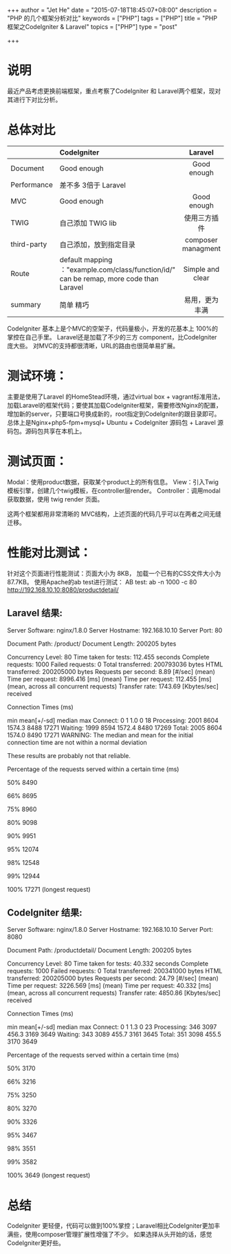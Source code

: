 +++
author = "Jet He"
date = "2015-07-18T18:45:07+08:00"
description = "PHP 的几个框架分析对比"
keywords = ["PHP"]
tags = ["PHP"]
title = "PHP 框架之CodeIgniter & Laravel"
topics = ["PHP"]
type = "post"

+++

# 说明
最近产品考虑更换前端框架，重点考察了CodeIgniter 和 Laravel两个框架，现对其进行下对比分析。

# 总体对比

| | CodeIgniter |Laravel |
|---|:---|:---:|
|   Document| Good enough | Good enough |
|      Performance | 差不多 3倍于 Laravel    | |
|      MVC | Good enough | Good enough |
|      TWIG | 自己添加 TWIG lib    | 使用三方插件 |
|      third-party | 自己添加，放到指定目录 | composer managment |
|      Route | default mapping ："example.com/class/function/id/" can be remap, more code than Laravel | Simple and clear |
|      summary| 简单 精巧| 易用，更为丰满 |


CodeIgniter 基本上是个MVC的空架子，代码量极小，开发的花基本上 100%的掌控在自己手里。 Laravel还是加载了不少的三方 component，比CodeIgniter 庞大些。
对MVC的支持都很清晰，URL的路由也很简单易扩展。

# 测试环境：
主要是使用了Laravel 的HomeStead环境，通过virtual box + vagrant标准用法，加载Laravel的框架代码；要使其加载CodeIgniter框架，需要修改Nginx的配置，增加新的server，只要端口号换成新的，root指定到CodeIgniter的跟目录即可。
总体上是Nginx+php5-fpm+mysql+ Ubuntu + CodeIgniter 源码包 + Laravel 源码包。源码包共享在本机上。

# 测试页面：
Modal：使用product数据，获取某个product上的所有信息。
View：引入Twig模板引擎，创建几个twig模板，在controller层render。
Controller：调用modal获取数据，使用 twig render 页面。

这两个框架都用非常清晰的 MVC结构，上述页面的代码几乎可以在两者之间无缝迁移。

# 性能对比测试：

针对这个页面进行性能测试：页面大小为 8KB， 加载一个已有的CSS文件大小为 87.7KB。
使用Apache的ab test进行测试：
AB test:
ab -n 1000 -c 80 http://192.168.10.10:8080/productdetail/
## Laravel 结果:
Server Software:        nginx/1.8.0
Server Hostname:        192.168.10.10
Server Port:            80

Document Path:          /product/
Document Length:        200205 bytes

Concurrency Level:      80
Time taken for tests:   112.455 seconds
Complete requests:      1000
Failed requests:        0
Total transferred:      200793036 bytes
HTML transferred:       200205000 bytes
Requests per second:    8.89 [#/sec] (mean)
Time per request:       8996.416 [ms] (mean)
Time per request:       112.455 [ms] (mean, across all concurrent requests)
Transfer rate:          1743.69 [Kbytes/sec] received

Connection Times (ms)

min  mean[+/-sd] median   max
Connect:        0    1   1.0      0      18
Processing:  2001 8604 1574.3   8488   17271
Waiting:     1999 8594 1572.4   8480   17269
Total:       2005 8604 1574.0   8490   17271
WARNING: The median and mean for the initial connection time are not within a normal deviation

These results are probably not that reliable.

Percentage of the requests served within a certain time (ms)

  50%   8490

  66%   8695

  75%   8960

  80%   9098

  90%   9951

  95%  12074

  98%  12548

  99%  12944

 100%  17271 (longest request)

## CodeIgniter 结果:

Server Software:        nginx/1.8.0
Server Hostname:        192.168.10.10
Server Port:            8080

Document Path:          /productdetail/
Document Length:        200205 bytes

Concurrency Level:      80
Time taken for tests:   40.332 seconds
Complete requests:      1000
Failed requests:        0
Total transferred:      200341000 bytes
HTML transferred:       200205000 bytes
Requests per second:    24.79 [#/sec] (mean)
Time per request:       3226.569 [ms] (mean)
Time per request:       40.332 [ms] (mean, across all concurrent requests)
Transfer rate:          4850.86 [Kbytes/sec] received

Connection Times (ms)

min  mean[+/-sd] median   max
Connect:        0    1   1.3      0      23
Processing:   346 3097 456.3   3169    3649
Waiting:      343 3089 455.7   3161    3645
Total:        351 3098 455.5   3170    3649

Percentage of the requests served within a certain time (ms)

  50%   3170

  66%   3216

  75%   3250

  80%   3270

  90%   3326

  95%   3467

  98%   3551

  99%   3582

 100%   3649 (longest request)

# 总结
CodeIgniter 更轻便，代码可以做到100%掌控；Laravel相比CodeIgniter更加丰满些，使用composer管理扩展性增强了不少。
如果选择从头开始的话，感觉CodeIgniter更好些。


